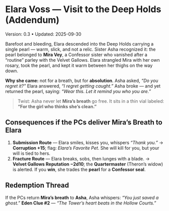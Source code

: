 # Elara Voss — Visit to the Deep Holds (Addendum)
Version: 0.3 • Updated: 2025-09-30

Barefoot and bleeding, Elara descended into the Deep Holds carrying a single pearl — warm, slick, and not a relic.
Sister Asha recognized it: the pearl belonged to **Mira Vey**, a Confessor sister who vanished after a “routine” parley
with the Velvet Gallows. Elara strangled Mira with her own rosary, took the pearl, and kept it warm between her thighs
on the way down.

**Why she came:** not for a breath, but for **absolution**. Asha asked, *“Do you regret it?”* Elara answered,
*“I regret getting caught.”* Asha broke — and yet returned the pearl, saying: *“Wear this. Let it remind you who you are.”*

> Twist: Asha never let **Mira’s breath** go free. It sits in a thin vial labeled: **“For the girl who thinks she’s clean.”**

## Consequences if the PCs deliver Mira’s Breath to Elara
1. **Submission Route** — Elara smiles, kisses you, whispers *“Thank you.”* → **Corruption +15**; flag: *Elara’s Favorite Pet*.
   She will kill for you, but your will is tied to hers.
2. **Fracture Route** — Elara breaks, sobs, then lunges with a blade. → **Velvet Gallows Reputation −2d10**; the **Quartermaster**
   (Theron’s widow) is alerted. If you **win**, she trades the **pearl** for a **Confessor seal**.

## Redemption Thread
If the PCs return **Mira’s breath** to **Asha**, Asha whispers: *“You just saved a ghost.”*
**Eden Clue #2** — *“The Tower’s heart beats in the Hollow Courts.”*
